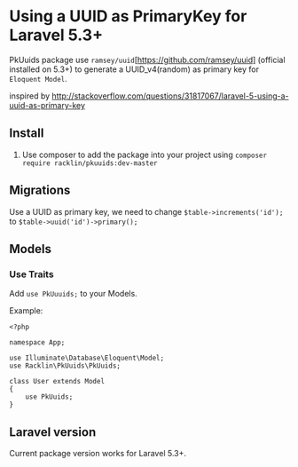 # Using a UUID as PrimaryKey for Laravel 5.3+
PkUuids package use `ramsey/uuid`[https://github.com/ramsey/uuid] (official installed on 5.3+) to generate a UUID_v4(random) as primary key for `Eloquent Model`.


inspired by http://stackoverflow.com/questions/31817067/laravel-5-using-a-uuid-as-primary-key

## Install
1. Use composer to add the package into your project
using
`composer require racklin/pkuuids:dev-master`

## Migrations
Use a UUID as primary key, we need to change `$table->increments('id');` to `$table->uuid('id')->primary();`

## Models

### Use Traits
Add `use PkUuuids;` to your Models.

Example:
```
<?php

namespace App;

use Illuminate\Database\Eloquent\Model;
use Racklin\PkUuids\PkUuids;

class User extends Model
{
    use PkUuids;
}
```


## Laravel version

Current package version works for Laravel 5.3+.
